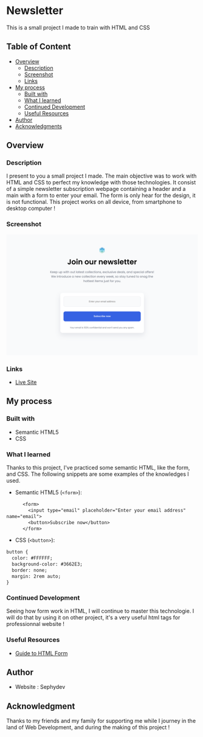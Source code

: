 # Newsletter

This is a small project I made to train with HTML and CSS

## Table of Content

  - [Overview](#overview)
    - [Description](#description)
    - [Screenshot](#screenshot)
    - [Links](#links)
  - [My process](#my-process)
    - [Built with](#built-with)
    - [What I learned](#what-i-learned)
    - [Continued Development](#continued-development)
    - [Useful Resources](#useful-resources)
  - [Author](#author)
  - [Acknowledgments](#acknowledgments)

## Overview

### Description

I present to you a small project I made. The main objective was to work with HTML and CSS to perfect my knowledge with those technologies.
It consist of a simple newsletter subscription webpage containing a header and a main with a form to enter your email. The form is only hear for the design, it is not functional.
This project works on all device, from smartphone to desktop computer !

### Screenshot

![Newsletter webpage containing a simple form to subscribe](./assets/images/newsletter.png)

### Links

  - [Live Site](https://sephydev.github.io/newsletter/)

## My process

### Built with

  - Semantic HTML5
  - CSS

### What I learned

Thanks to this project, I've practiced some semantic HTML, like the form, and CSS. The following snippets are some examples of the knowledges I used.

  - Semantic HTML5 (```<form>```):

```
      <form>
        <input type="email" placeholder="Enter your email address" name="email">
        <button>Subscribe now</button>
      </form>
```

  - CSS (```<button>```):
```
button {
  color: #FFFFFF;
  background-color: #3662E3;
  border: none;
  margin: 2rem auto;
}
```

### Continued Development

Seeing how form work in HTML, I will continue to master this technologie.
I will do that by using it on other project, it's a very useful html tags for professionnal website !

### Useful Resources

  - [Guide to HTML Form](https://www.w3schools.com/html/html_forms.asp)

## Author

  - Website : Sephydev

## Acknowledgment

Thanks to my friends and my family for supporting me while I journey in the land of Web Development, and during the making of this project !
